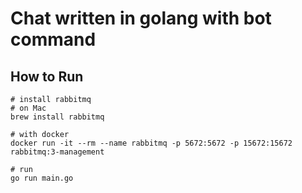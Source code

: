 
# Chat written in golang with bot command

## How to Run
```
# install rabbitmq
# on Mac
brew install rabbitmq

# with docker
docker run -it --rm --name rabbitmq -p 5672:5672 -p 15672:15672 rabbitmq:3-management

# run
go run main.go

```
